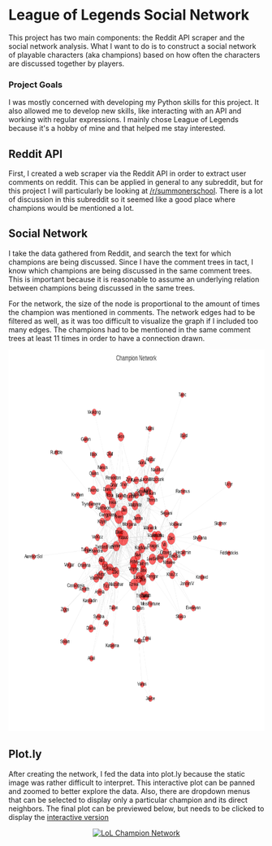 # League of Legends Social Network
This project has two main components: the Reddit API scraper and the social network analysis. What I want to do is to construct a social network of playable characters (aka champions) based on how often the characters are discussed together by players.

### Project Goals
I was mostly concerned with developing my Python skills for this project. It also allowed me to develop new skills, like interacting with an API and working with regular expressions. I mainly chose League of Legends because it's a hobby of mine and that helped me stay interested. 

## Reddit API
First, I created a web scraper via the Reddit API in order to extract user comments on reddit. This can be applied in general to any subreddit, but for this project I will particularly be looking at [/r/summonerschool](http://www.reddit.com/r/summonerschool/). There is a lot of discussion in this subreddit so it seemed like a good place where champions would be mentioned a lot. 

## Social Network
I take the data gathered from Reddit, and search the text for which champions are being discussed. Since I have the comment trees in tact, I know which champions are being discussed in the same comment trees. This is important because it is reasonable to assume an underlying relation between champions being discussed in the same trees.

For the network, the size of the node is proportional to the amount of times the champion was mentioned in comments. The network edges had to be filtered as well, as it was too difficult to visualize the graph if I included too many edges. The champions had to be mentioned in the same comment trees at least 11 times in order to have a connection drawn. 

<img src="static_nx.png" height="750" width="750"/>

## Plot.ly
After creating the network, I fed the data into plot.ly because the static image was rather difficult to interpret. This interactive plot can be panned and zoomed to better explore the data. Also, there are dropdown menus that can be selected to display only a particular champion and its direct neighbors. The final plot can be previewed below, but needs to be clicked to display the [interactive version](https://plot.ly/~zachturn/0/)

<div>
    <a href="https://plot.ly/~zachturn/0/" target="_blank" title="LoL Champion Network" style="display: block; text-align: center;"><img src="https://plot.ly/~zachturn/0.png" alt="LoL Champion Network" style="max-width: 100%;width: 1000px;"  width="1000" onerror="this.onerror=null;this.src='https://plot.ly/404.png';" /></a>
    <script data-plotly="zachturn:0"  src="https://plot.ly/embed.js" async></script>
</div>

